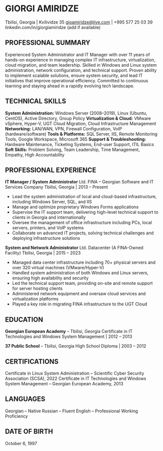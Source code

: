 # GIORGI AMIRIDZE

Tbilisi, Georgia | Kvilividze 35
gioamiridze@live.com | +995 577 25 03 39
linkedin.com/in/giorgiamiridze (add if available)

## PROFESSIONAL SUMMARY

Experienced System Administrator and IT Manager with over 11 years of hands-on experience in managing complex IT infrastructure, virtualization, cloud migration, and team leadership. Skilled in Windows and Linux system administration, network configuration, and technical support. Proven ability to implement scalable solutions, ensure system security, and lead IT initiatives that improve operational efficiency. Committed to continuous learning and staying ahead in a rapidly evolving tech landscape.

## TECHNICAL SKILLS

**System Administration:** Windows Server (2008–2019), Linux (Ubuntu, CentOS), Active Directory, Group Policy
**Virtualization & Cloud:** VMware vSphere, Hyper-V, UGT Cloud Migration, Cloud Infrastructure Management
**Networking:** LAN/WAN, VPN, Firewall Configuration, VoIP (hardware/software)
**Tools & Platforms:** SQL Server, IIS, Remote Monitoring Tools, Google Workspace, Microsoft 365
**Support & Troubleshooting:** Hardware Maintenance, Ticketing Systems, End-user Support, ITIL Basics
**Soft Skills:** Problem Solving, Team Leadership, Time Management, Empathy, High Accountability

## PROFESSIONAL EXPERIENCE

**IT Manager / System Administrator**
Ltd. FINA – Georgian Software and IT Services Company
Tbilisi, Georgia | 2013 – Present
* Lead the system administration of local and cloud-based infrastructure, including Windows Server, SQL, and IIS
* Manage and optimize proprietary Windows Forms applications
* Supervise the IT support team, delivering high-level technical support to clients in Georgia and internationally
* Oversee the management of office infrastructure including PCs, local servers, printers, and VoIP systems
* Collaborate on advanced IT projects, solving technical challenges and deploying infrastructure solutions

**System and Network Administrator**
Ltd. Datacenter (A FINA-Owned Facility)
Tbilisi, Georgia | 2015 – 2023
* Managed data center infrastructure including 70+ physical servers and over 320 virtual machines (VMware/Hyper-V)
* Handled system administration of both Windows and Linux servers, ensuring high availability and security
* Led the technical support team, providing on-site and remote support for server hosting clients
* Administered network equipment and oversaw cloud services and virtualization platforms
* Played a key role in migrating FINA infrastructure to the UGT Cloud

## EDUCATION

**Georgian European Academy** – Tbilisi, Georgia
Certificate in IT Technologies and Windows System Management | 2012 – 2013

**37 Public School** – Tbilisi, Georgia
High School Diploma | 2003 – 2012

## CERTIFICATIONS

Certificate in Linux System Administration – Scientific Cyber Security Association (SCSA), 2022
Certificate in IT Technologies and Windows System Management – Georgian European Academy, 2013

## LANGUAGES

Georgian – Native
Russian – Fluent
English – Professional Working Proficiency

## DATE OF BIRTH

October 6, 1997
